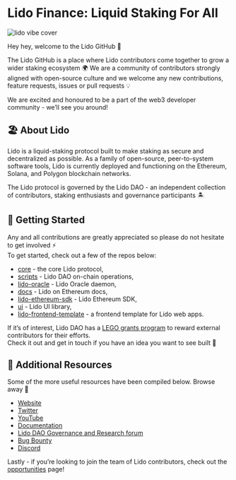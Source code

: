 # Lido Finance: Liquid Staking For All

![lido vibe cover](/assets/lido-vibe.jpg)

Hey hey, welcome to the Lido GitHub 🔨

The Lido GitHub is a place where Lido contributors come together to grow a wider staking ecosystem 🌍 We are a community of contributors strongly aligned with open-source culture and we welcome any new contributions, feature requests, issues or pull requests 💡

We are excited and honoured to be a part of the web3 developer community - we’ll see you around!

## 🏖️ About Lido

Lido is a liquid-staking protocol built to make staking as secure and decentralized as possible. As a family of open-source, peer-to-system software tools, Lido is currently deployed and functioning on the Ethereum, Solana, and Polygon blockchain networks.

The Lido protocol is governed by the Lido DAO - an independent collection of contributors, staking enthusiasts and governance participants 🏝️

## 🚀 Getting Started

Any and all contributions are greatly appreciated so please do not hesitate to get involved ⚡  
To get started, check out a few of the repos below:

- [core](https://github.com/lidofinance/core) - the core Lido protocol,
- [scripts](https://github.com/lidofinance/scripts) - Lido DAO on-chain operations,
- [lido-oracle](https://github.com/lidofinance/lido-oracle) - Lido Oracle daemon,
- [docs](https://github.com/lidofinance/docs) - Lido on Ethereum docs,
- [lido-ethereum-sdk](https://github.com/lidofinance/lido-ethereum-sdk) - Lido Ethereum SDK,
- [ui](https://github.com/lidofinance/ui) - Lido UI library,
- [lido-frontend-template](https://github.com/lidofinance/lido-frontend-template) - a frontend template for Lido web apps.

If it’s of interest, Lido DAO has a [LEGO grants program](https://lido.fi/lego) to reward external contributors for their efforts.  
Check it out and get in touch if you have an idea you want to see built 🧱

## 🔗 Additional Resources

Some of the more useful resources have been compiled below. Browse away 📜

- [Website](https://lido.fi/)
- [Twitter](https://twitter.com/lidofinance)
- [YouTube](https://www.youtube.com/c/LidoFinance)
- [Documentation](https://docs.lido.fi/)
- [Lido DAO Governance and Research forum](https://research.lido.fi/)
- [Bug Bounty](https://lido.fi/bug-bounty)
- [Discord](https://discord.com/invite/lido)

Lastly - if you’re looking to join the team of Lido contributors, check out the [opportunities](https://opportunities.lido.fi/) page!
